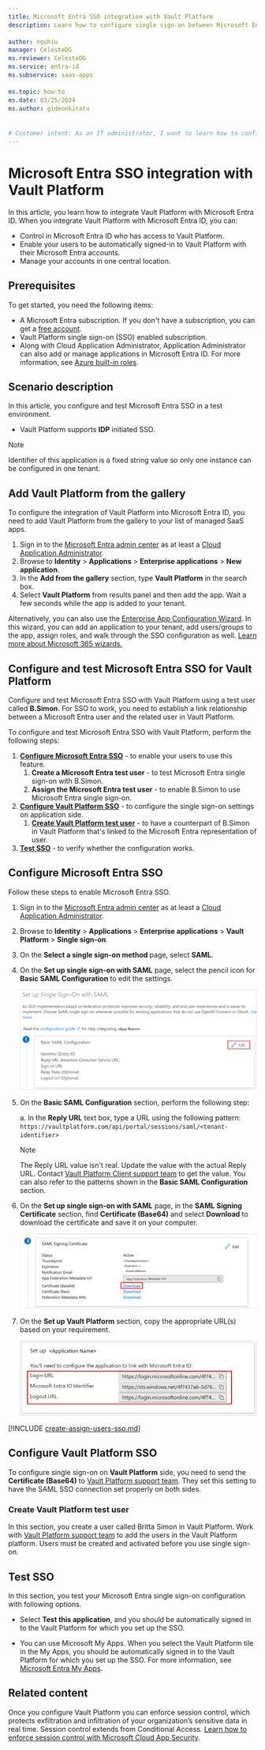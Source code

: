 ```yaml
---
title: Microsoft Entra SSO integration with Vault Platform
description: Learn how to configure single sign-on between Microsoft Entra ID and Vault Platform.

author: nguhiu
manager: CelesteDG
ms.reviewer: CelesteDG
ms.service: entra-id
ms.subservice: saas-apps

ms.topic: how-to
ms.date: 03/25/2024
ms.author: gideonkiratu


# Customer intent: As an IT administrator, I want to learn how to configure single sign-on between Microsoft Entra ID and Vault Platform so that I can control who has access to Vault Platform, enable automatic sign-in with Microsoft Entra accounts, and manage my accounts in one central location.
---
```


# Microsoft Entra SSO integration with Vault Platform

In this article,  you learn how to integrate Vault Platform with Microsoft Entra ID. When you integrate Vault Platform with Microsoft Entra ID, you can:

* Control in Microsoft Entra ID who has access to Vault Platform.
* Enable your users to be automatically signed-in to Vault Platform with their Microsoft Entra accounts.
* Manage your accounts in one central location.

## Prerequisites

To get started, you need the following items:

* A Microsoft Entra subscription. If you don't have a subscription, you can get a [free account](https://azure.microsoft.com/free/).
* Vault Platform single sign-on (SSO) enabled subscription.
* Along with Cloud Application Administrator, Application Administrator can also add or manage applications in Microsoft Entra ID.
For more information, see [Azure built-in roles](~/identity/role-based-access-control/permissions-reference.md).

## Scenario description

In this article,  you configure and test Microsoft Entra SSO in a test environment.

* Vault Platform supports **IDP** initiated SSO.

> [!NOTE]
> Identifier of this application is a fixed string value so only one instance can be configured in one tenant.

## Add Vault Platform from the gallery

To configure the integration of Vault Platform into Microsoft Entra ID, you need to add Vault Platform from the gallery to your list of managed SaaS apps.

1. Sign in to the [Microsoft Entra admin center](https://entra.microsoft.com) as at least a [Cloud Application Administrator](~/identity/role-based-access-control/permissions-reference.md#cloud-application-administrator).
1. Browse to **Identity** > **Applications** > **Enterprise applications** > **New application**.
1. In the **Add from the gallery** section, type **Vault Platform** in the search box.
1. Select **Vault Platform** from results panel and then add the app. Wait a few seconds while the app is added to your tenant.

 Alternatively, you can also use the [Enterprise App Configuration Wizard](https://portal.office.com/AdminPortal/home?Q=Docs#/azureadappintegration). In this wizard, you can add an application to your tenant, add users/groups to the app, assign roles, and walk through the SSO configuration as well. [Learn more about Microsoft 365 wizards.](/microsoft-365/admin/misc/azure-ad-setup-guides)

<a name='configure-and-test-azure-ad-sso-for-vault-platform'></a>

## Configure and test Microsoft Entra SSO for Vault Platform

Configure and test Microsoft Entra SSO with Vault Platform using a test user called **B.Simon**. For SSO to work, you need to establish a link relationship between a Microsoft Entra user and the related user in Vault Platform.

To configure and test Microsoft Entra SSO with Vault Platform, perform the following steps:

1. **[Configure Microsoft Entra SSO](#configure-azure-ad-sso)** - to enable your users to use this feature.
    1. **Create a Microsoft Entra test user** - to test Microsoft Entra single sign-on with B.Simon.
    1. **Assign the Microsoft Entra test user** - to enable B.Simon to use Microsoft Entra single sign-on.
1. **[Configure Vault Platform SSO](#configure-vault-platform-sso)** - to configure the single sign-on settings on application side.
    1. **[Create Vault Platform test user](#create-vault-platform-test-user)** - to have a counterpart of B.Simon in Vault Platform that's linked to the Microsoft Entra representation of user.
1. **[Test SSO](#test-sso)** - to verify whether the configuration works.

<a name='configure-azure-ad-sso'></a>

## Configure Microsoft Entra SSO

Follow these steps to enable Microsoft Entra SSO.

1. Sign in to the [Microsoft Entra admin center](https://entra.microsoft.com) as at least a [Cloud Application Administrator](~/identity/role-based-access-control/permissions-reference.md#cloud-application-administrator).
1. Browse to **Identity** > **Applications** > **Enterprise applications** > **Vault Platform** > **Single sign-on**.
1. On the **Select a single sign-on method** page, select **SAML**.
1. On the **Set up single sign-on with SAML** page, select the pencil icon for **Basic SAML Configuration** to edit the settings.

   ![Edit Basic SAML Configuration](common/edit-urls.png)

1. On the **Basic SAML Configuration** section, perform the following step:

    a. In the **Reply URL** text box, type a URL using the following pattern:
    `https://vaultplatform.com/api/portal/sessions/saml/<tenant-identifier>`

    > [!NOTE]
	> The Reply URL value isn't real. Update the value with the actual Reply URL. Contact [Vault Platform Client support team](mailto:azure@vaultplatform.com) to get the value. You can also refer to the patterns shown in the **Basic SAML Configuration** section.

1. On the **Set up single sign-on with SAML** page, in the **SAML Signing Certificate** section,  find **Certificate (Base64)** and select **Download** to download the certificate and save it on your computer.

    ![The Certificate download link](common/certificatebase64.png)

1. On the **Set up Vault Platform** section, copy the appropriate URL(s) based on your requirement.

    ![Copy configuration URLs](common/copy-configuration-urls.png)

<a name='create-an-azure-ad-test-user'></a>

[!INCLUDE [create-assign-users-sso.md](~/identity/saas-apps/includes/create-assign-users-sso.md)]

## Configure Vault Platform SSO

To configure single sign-on on **Vault Platform** side, you need to send the **Certificate (Base64)** to [Vault Platform support team](mailto:azure@vaultplatform.com). They set this setting to have the SAML SSO connection set properly on both sides.

### Create Vault Platform test user

In this section, you create a user called Britta Simon in Vault Platform. Work with [Vault Platform support team](mailto:azure@vaultplatform.com) to add the users in the Vault Platform platform. Users must be created and activated before you use single sign-on.

## Test SSO 

In this section, you test your Microsoft Entra single sign-on configuration with following options.

* Select **Test this application**, and you should be automatically signed in to the Vault Platform for which you set up the SSO.

* You can use Microsoft My Apps. When you select the Vault Platform tile in the My Apps, you should be automatically signed in to the Vault Platform for which you set up the SSO. For more information, see [Microsoft Entra My Apps](/azure/active-directory/manage-apps/end-user-experiences#azure-ad-my-apps).

## Related content

Once you configure Vault Platform you can enforce session control, which protects exfiltration and infiltration of your organization’s sensitive data in real time. Session control extends from Conditional Access. [Learn how to enforce session control with Microsoft Cloud App Security](/cloud-app-security/proxy-deployment-aad).

